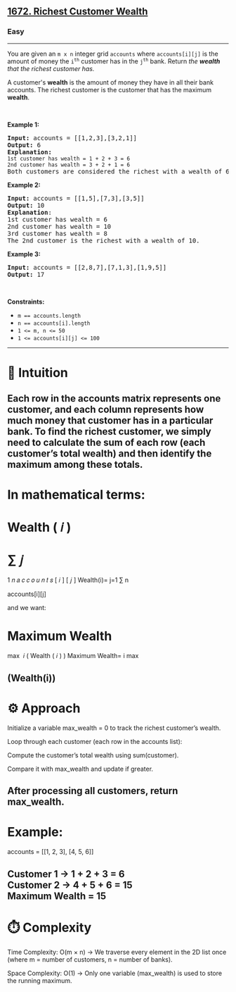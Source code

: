 <h2><a href="https://leetcode.com/problems/richest-customer-wealth">1672. Richest Customer Wealth</a></h2><h3>Easy</h3><hr><p>You are given an <code>m x n</code> integer grid <code>accounts</code> where <code>accounts[i][j]</code> is the amount of money the <code>i​​​​​<sup>​​​​​​th</sup>​​​​</code> customer has in the <code>j​​​​​<sup>​​​​​​th</sup></code>​​​​ bank. Return<em> the <strong>wealth</strong> that the richest customer has.</em></p>

<p>A customer&#39;s <strong>wealth</strong> is the amount of money they have in all their bank accounts. The richest customer is the customer that has the maximum <strong>wealth</strong>.</p>

<p>&nbsp;</p>
<p><strong class="example">Example 1:</strong></p>

<pre>
<strong>Input:</strong> accounts = [[1,2,3],[3,2,1]]
<strong>Output:</strong> 6
<strong>Explanation</strong><strong>:</strong>
<code>1st customer has wealth = 1 + 2 + 3 = 6
</code><code>2nd customer has wealth = 3 + 2 + 1 = 6
</code>Both customers are considered the richest with a wealth of 6 each, so return 6.
</pre>

<p><strong class="example">Example 2:</strong></p>

<pre>
<strong>Input:</strong> accounts = [[1,5],[7,3],[3,5]]
<strong>Output:</strong> 10
<strong>Explanation</strong>: 
1st customer has wealth = 6
2nd customer has wealth = 10 
3rd customer has wealth = 8
The 2nd customer is the richest with a wealth of 10.</pre>

<p><strong class="example">Example 3:</strong></p>

<pre>
<strong>Input:</strong> accounts = [[2,8,7],[7,1,3],[1,9,5]]
<strong>Output:</strong> 17
</pre>

<p>&nbsp;</p>
<p><strong>Constraints:</strong></p>

<ul>
	<li><code>m ==&nbsp;accounts.length</code></li>
	<li><code>n ==&nbsp;accounts[i].length</code></li>
	<li><code>1 &lt;= m, n &lt;= 50</code></li>
	<li><code>1 &lt;= accounts[i][j] &lt;= 100</code></li>
</ul>


---
# 🧠 Intuition

Each row in the accounts matrix represents one customer, and each column represents how much money that customer has in a particular bank.
To find the richest customer, we simply need to calculate the sum of each row (each customer’s total wealth) and then identify the maximum among these totals.
---

# In mathematical terms:

Wealth
(
𝑖
)
=
∑
𝑗
=
1
𝑛
𝑎
𝑐
𝑐
𝑜
𝑢
𝑛
𝑡
𝑠
[
𝑖
]
[
𝑗
]
Wealth(i)=
j=1
∑
n
	​

accounts[i][j]

and we want:

Maximum Wealth
=
max
⁡
𝑖
(
Wealth
(
𝑖
)
)
Maximum Wealth=
i
max
	​

(Wealth(i))
---
# ⚙️ Approach

Initialize a variable max_wealth = 0 to track the richest customer’s wealth.

Loop through each customer (each row in the accounts list):

Compute the customer’s total wealth using sum(customer).

Compare it with max_wealth and update if greater.

After processing all customers, return max_wealth.
---
# Example:

accounts = [[1, 2, 3], [4, 5, 6]]

Customer 1 → 1 + 2 + 3 = 6  
Customer 2 → 4 + 5 + 6 = 15  
Maximum Wealth = 15
---
# ⏱️ Complexity

Time Complexity: O(m × n) → We traverse every element in the 2D list once
(where m = number of customers, n = number of banks).

Space Complexity: O(1) → Only one variable (max_wealth) is used to store the running maximum.

